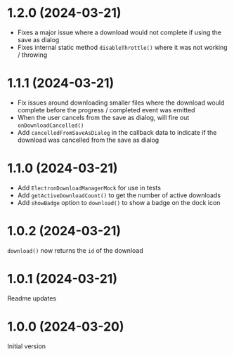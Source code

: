 # 1.2.0 (2024-03-21)

- Fixes a major issue where a download would not complete if using the save as dialog
- Fixes internal static method `disableThrottle()` where it was not working / throwing

# 1.1.1 (2024-03-21)

- Fix issues around downloading smaller files where the download would complete before the progress / completed event was emitted
- When the user cancels from the save as dialog, will fire out `onDownloadCancelled()` 
- Add `cancelledFromSaveAsDialog` in the callback data to indicate if the download was cancelled from the save as dialog

# 1.1.0 (2024-03-21)

- Add `ElectronDownloadManagerMock` for use in tests
- Add `getActiveDownloadCount()` to get the number of active downloads
- Add `showBadge` option to `download()` to show a badge on the dock icon

# 1.0.2 (2024-03-21)

`download()` now returns the `id` of the download

# 1.0.1 (2024-03-21)

Readme updates

# 1.0.0 (2024-03-20)

Initial version
